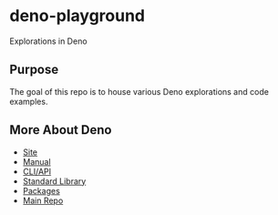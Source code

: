 # deno-playground
Explorations in Deno

## Purpose
The goal of this repo is to house various Deno explorations and code examples. 

## More About Deno
- [Site](https://deno.land)
- [Manual](https://deno.land/manual)
- [CLI/API](https://doc.deno.land/deno/stable)
- [Standard Library](https://deno.land/std@0.146.0)
- [Packages](https://deno.land/x)
- [Main Repo](https://github.com/denoland/deno)
